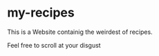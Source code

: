 # my-recipes
This is a Website containig the weirdest of recipes.

Feel free to scroll at your disgust